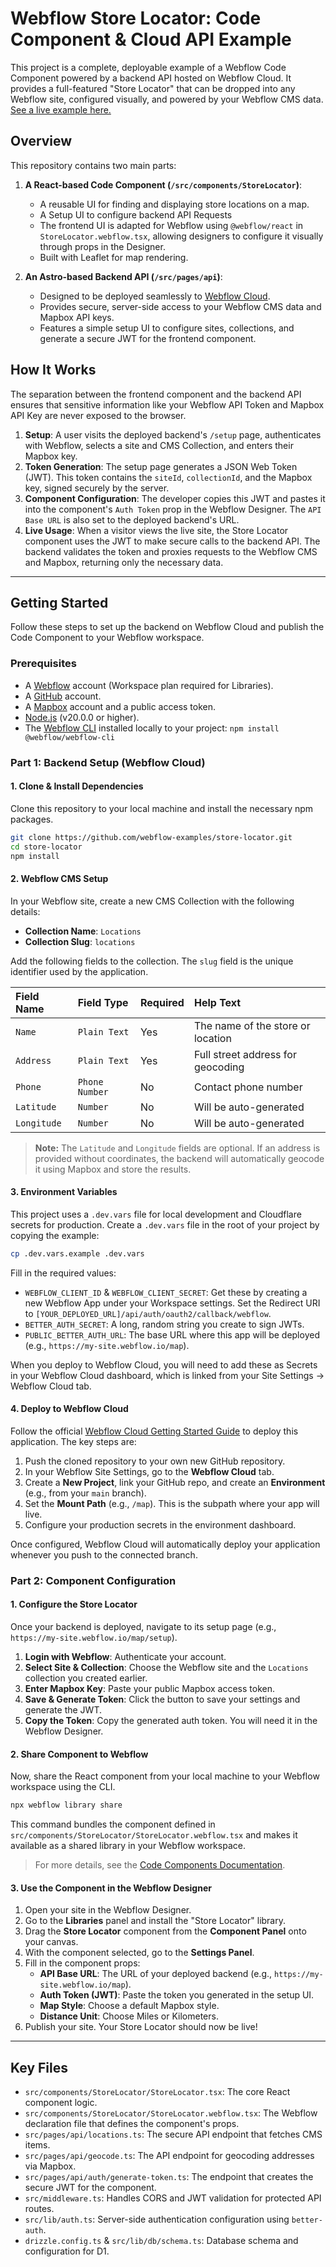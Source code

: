 # Webflow Store Locator: Code Component & Cloud API Example

This project is a complete, deployable example of a Webflow Code Component powered by a backend API hosted on Webflow Cloud. It provides a full-featured "Store Locator" that can be dropped into any Webflow site, configured visually, and powered by your Webflow CMS data. [See a live example here.](https://hello-webflow-cloud.webflow.io/map)

## Overview

This repository contains two main parts:

1.  **A React-based Code Component (`/src/components/StoreLocator`)**:

    - A reusable UI for finding and displaying store locations on a map.
    - A Setup UI to configure backend API Requests
    - The frontend UI is adapted for Webflow using `@webflow/react` in `StoreLocator.webflow.tsx`, allowing designers to configure it visually through props in the Designer.
    - Built with Leaflet for map rendering.

2.  **An Astro-based Backend API (`/src/pages/api`)**:
    - Designed to be deployed seamlessly to [Webflow Cloud](https://developers.webflow.com/webflow-cloud/getting-started).
    - Provides secure, server-side access to your Webflow CMS data and Mapbox API keys.
    - Features a simple setup UI to configure sites, collections, and generate a secure JWT for the frontend component.

## How It Works

The separation between the frontend component and the backend API ensures that sensitive information like your Webflow API Token and Mapbox API Key are never exposed to the browser.

1.  **Setup**: A user visits the deployed backend's `/setup` page, authenticates with Webflow, selects a site and CMS Collection, and enters their Mapbox key.
2.  **Token Generation**: The setup page generates a JSON Web Token (JWT). This token contains the `siteId`, `collectionId`, and the Mapbox key, signed securely by the server.
3.  **Component Configuration**: The developer copies this JWT and pastes it into the component's `Auth Token` prop in the Webflow Designer. The `API Base URL` is also set to the deployed backend's URL.
4.  **Live Usage**: When a visitor views the live site, the Store Locator component uses the JWT to make secure calls to the backend API. The backend validates the token and proxies requests to the Webflow CMS and Mapbox, returning only the necessary data.

---

## Getting Started

Follow these steps to set up the backend on Webflow Cloud and publish the Code Component to your Webflow workspace.

### Prerequisites

- A [Webflow](https://webflow.com/) account (Workspace plan required for Libraries).
- A [GitHub](https://github.com/) account.
- A [Mapbox](https://mapbox.com/) account and a public access token.
- [Node.js](https://nodejs.org/) (v20.0.0 or higher).
- The [Webflow CLI](https://developers.webflow.com/webflow-cloud/getting-started#1-install-the-webflow-cli) installed locally to your project: `npm install @webflow/webflow-cli`

### Part 1: Backend Setup (Webflow Cloud)

#### 1. Clone & Install Dependencies

Clone this repository to your local machine and install the necessary npm packages.

```bash
git clone https://github.com/webflow-examples/store-locator.git
cd store-locator
npm install
```

#### 2. Webflow CMS Setup

In your Webflow site, create a new CMS Collection with the following details:

- **Collection Name**: `Locations`
- **Collection Slug**: `locations`

Add the following fields to the collection. The `slug` field is the unique identifier used by the application.

| Field Name  | Field Type     | Required | Help Text                         |
| :---------- | :------------- | :------- | :-------------------------------- |
| `Name`      | `Plain Text`   | Yes      | The name of the store or location |
| `Address`   | `Plain Text`   | Yes      | Full street address for geocoding |
| `Phone`     | `Phone Number` | No       | Contact phone number              |
| `Latitude`  | `Number`       | No       | Will be auto-generated            |
| `Longitude` | `Number`       | No       | Will be auto-generated            |

> **Note:** The `Latitude` and `Longitude` fields are optional. If an address is provided without coordinates, the backend will automatically geocode it using Mapbox and store the results.

#### 3. Environment Variables

This project uses a `.dev.vars` file for local development and Cloudflare secrets for production. Create a `.dev.vars` file in the root of your project by copying the example:

```bash
cp .dev.vars.example .dev.vars
```

Fill in the required values:

- `WEBFLOW_CLIENT_ID` & `WEBFLOW_CLIENT_SECRET`: Get these by creating a new Webflow App under your Workspace settings. Set the Redirect URI to `[YOUR_DEPLOYED_URL]/api/auth/oauth2/callback/webflow`.
- `BETTER_AUTH_SECRET`: A long, random string you create to sign JWTs.
- `PUBLIC_BETTER_AUTH_URL`: The base URL where this app will be deployed (e.g., `https://my-site.webflow.io/map`).

When you deploy to Webflow Cloud, you will need to add these as Secrets in your Webflow Cloud dashboard, which is linked from your Site Settings -> Webflow Cloud tab.

#### 4. Deploy to Webflow Cloud

Follow the official [Webflow Cloud Getting Started Guide](https://developers.webflow.com/webflow-cloud/getting-started) to deploy this application. The key steps are:

1.  Push the cloned repository to your own new GitHub repository.
2.  In your Webflow Site Settings, go to the **Webflow Cloud** tab.
3.  Create a **New Project**, link your GitHub repo, and create an **Environment** (e.g., from your `main` branch).
4.  Set the **Mount Path** (e.g., `/map`). This is the subpath where your app will live.
5.  Configure your production secrets in the environment dashboard.

Once configured, Webflow Cloud will automatically deploy your application whenever you push to the connected branch.

### Part 2: Component Configuration

#### 1. Configure the Store Locator

Once your backend is deployed, navigate to its setup page (e.g., `https://my-site.webflow.io/map/setup`).

1.  **Login with Webflow**: Authenticate your account.
2.  **Select Site & Collection**: Choose the Webflow site and the `Locations` collection you created earlier.
3.  **Enter Mapbox Key**: Paste your public Mapbox access token.
4.  **Save & Generate Token**: Click the button to save your settings and generate the JWT.
5.  **Copy the Token**: Copy the generated auth token. You will need it in the Webflow Designer.

#### 2. Share Component to Webflow

Now, share the React component from your local machine to your Webflow workspace using the CLI.

```bash
npx webflow library share
```

This command bundles the component defined in `src/components/StoreLocator/StoreLocator.webflow.tsx` and makes it available as a shared library in your Webflow workspace.

> For more details, see the [Code Components Documentation](https://developers.webflow.com/code-components).

#### 3. Use the Component in the Webflow Designer

1.  Open your site in the Webflow Designer.
2.  Go to the **Libraries** panel and install the "Store Locator" library.
3.  Drag the **Store Locator** component from the **Component Panel** onto your canvas.
4.  With the component selected, go to the **Settings Panel**.
5.  Fill in the component props:
    - **API Base URL**: The URL of your deployed backend (e.g., `https://my-site.webflow.io/map`).
    - **Auth Token (JWT)**: Paste the token you generated in the setup UI.
    - **Map Style**: Choose a default Mapbox style.
    - **Distance Unit**: Choose Miles or Kilometers.
6.  Publish your site. Your Store Locator should now be live!

---

## Key Files

- `src/components/StoreLocator/StoreLocator.tsx`: The core React component logic.
- `src/components/StoreLocator/StoreLocator.webflow.tsx`: The Webflow declaration file that defines the component's props.
- `src/pages/api/locations.ts`: The secure API endpoint that fetches CMS items.
- `src/pages/api/geocode.ts`: The API endpoint for geocoding addresses via Mapbox.
- `src/pages/api/auth/generate-token.ts`: The endpoint that creates the secure JWT for the component.
- `src/middleware.ts`: Handles CORS and JWT validation for protected API routes.
- `src/lib/auth.ts`: Server-side authentication configuration using `better-auth`.
- `drizzle.config.ts` & `src/lib/db/schema.ts`: Database schema and configuration for D1.
